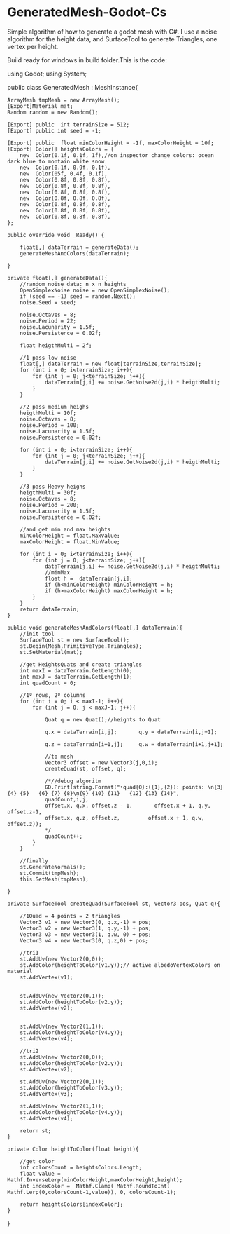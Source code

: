 # GeneratedMesh-Godot-Cs
Simple algorithm of how to generate a godot mesh with C#. I use a noise algorithm for the height data, and SurfaceTool to generate Triangles, one vertex per height.

Build ready for windows in build folder.This is the code:

using Godot;
using System;

public class GeneratedMesh : MeshInstance{

    ArrayMesh tmpMesh = new ArrayMesh();
    [Export]Material mat; 
    Random random = new Random();

    [Export] public  int terrainSize = 512;
    [Export] public int seed = -1;

    [Export] public  float minColorHeight = -1f, maxColorHeight = 10f;
    [Export] Color[] heightsColors = {
        new  Color(0.1f, 0.1f, 1f),//on inspector change colors: ocean dark blue to montain white snow
        new  Color(0.1f, 0.9f, 0.1f),
        new  Color(05f, 0.4f, 0.1f),
        new  Color(0.8f, 0.8f, 0.8f),
        new  Color(0.8f, 0.8f, 0.8f),
        new  Color(0.8f, 0.8f, 0.8f),
        new  Color(0.8f, 0.8f, 0.8f),
        new  Color(0.8f, 0.8f, 0.8f),
        new  Color(0.8f, 0.8f, 0.8f),
        new  Color(0.8f, 0.8f, 0.8f),
    };

    public override void _Ready() {

        float[,] dataTerrain = generateData();
        generateMeshAndColors(dataTerrain);

    }

    private float[,] generateData(){
        //random noise data: n x n heights
        OpenSimplexNoise noise = new OpenSimplexNoise();
        if (seed == -1) seed = random.Next();
        noise.Seed = seed;

        noise.Octaves = 8;
        noise.Period = 22;
        noise.Lacunarity = 1.5f;
        noise.Persistence = 0.02f;

        float heigthMulti = 2f;

        //1 pass low noise
        float[,] dataTerrain = new float[terrainSize,terrainSize];
        for (int i = 0; i<terrainSize; i++){
            for (int j = 0; j<terrainSize; j++){
                dataTerrain[j,i] += noise.GetNoise2d(j,i) * heigthMulti;
            }
        }

        //2 pass medium heighs
        heigthMulti = 10f;
        noise.Octaves = 8;
        noise.Period = 100;
        noise.Lacunarity = 1.5f;
        noise.Persistence = 0.02f;
        
        for (int i = 0; i<terrainSize; i++){
            for (int j = 0; j<terrainSize; j++){
                dataTerrain[j,i] += noise.GetNoise2d(j,i) * heigthMulti;
            }
        }

        //3 pass Heavy heighs
        heigthMulti = 30f;
        noise.Octaves = 8;
        noise.Period = 200;
        noise.Lacunarity = 1.5f;
        noise.Persistence = 0.02f;

        //and get min and max heights
        minColorHeight = float.MaxValue;
        maxColorHeight = float.MinValue;

        for (int i = 0; i<terrainSize; i++){
            for (int j = 0; j<terrainSize; j++){
                dataTerrain[j,i] += noise.GetNoise2d(j,i) * heigthMulti;
                //minMax
                float h =  dataTerrain[j,i];
                if (h<minColorHeight) minColorHeight = h;
                if (h>maxColorHeight) maxColorHeight = h;
            }
        }
        return dataTerrain;
    }

    public void generateMeshAndColors(float[,] dataTerrain){
        //init tool 
        SurfaceTool st = new SurfaceTool();
        st.Begin(Mesh.PrimitiveType.Triangles);
        st.SetMaterial(mat);

        //get HeightsQuats and create triangles
        int maxI = dataTerrain.GetLength(0);
        int maxJ = dataTerrain.GetLength(1);
        int quadCount = 0;

        //1º rows, 2º columns
        for (int i = 0; i < maxI-1; i++){
            for (int j = 0; j < maxJ-1; j++){
                
                Quat q = new Quat();//heights to Quat
                
                q.x = dataTerrain[i,j];       q.y = dataTerrain[i,j+1];

                q.z = dataTerrain[i+1,j];     q.w = dataTerrain[i+1,j+1];

                //to mesh
                Vector3 offset = new Vector3(j,0,i);
                createQuad(st, offset, q);

                /*//debug algoritm
                GD.Print(string.Format("•quad{0}:({1},{2}): points: \n{3} {4} {5}   {6} {7} {8}\n{9} {10} {11}   {12} {13} {14}",
                quadCount,i,j, 
                offset.x, q.x, offset.z - 1,       offset.x + 1, q.y, offset.z-1,
                offset.x, q.z, offset.z,         offset.x + 1, q.w, offset.z));
                */
                quadCount++;
            }
        }

        //finally
        st.GenerateNormals();
        st.Commit(tmpMesh);
        this.SetMesh(tmpMesh);

    }

    private SurfaceTool createQuad(SurfaceTool st, Vector3 pos, Quat q){
        
        //1Quad = 4 points = 2 triangles
        Vector3 v1 = new Vector3(0, q.x,-1) + pos;
        Vector3 v2 = new Vector3(1, q.y,-1) + pos;
        Vector3 v3 = new Vector3(1, q.w, 0) + pos;
        Vector3 v4 = new Vector3(0, q.z,0) + pos;

        //tri1
        st.AddUv(new Vector2(0,0));
        st.AddColor(heightToColor(v1.y));// active albedoVertexColors on material
        st.AddVertex(v1);
        

        st.AddUv(new Vector2(0,1));
        st.AddColor(heightToColor(v2.y));
        st.AddVertex(v2);


        st.AddUv(new Vector2(1,1));
        st.AddColor(heightToColor(v4.y));
        st.AddVertex(v4);

        //tri2
        st.AddUv(new Vector2(0,0));
        st.AddColor(heightToColor(v2.y));
        st.AddVertex(v2);

        st.AddUv(new Vector2(0,1));
        st.AddColor(heightToColor(v3.y));
        st.AddVertex(v3);

        st.AddUv(new Vector2(1,1));
        st.AddColor(heightToColor(v4.y));
        st.AddVertex(v4);

        return st;
    }

    private Color heightToColor(float height){

        //get color
        int colorsCount = heightsColors.Length;
        float value = Mathf.InverseLerp(minColorHeight,maxColorHeight,height);
        int indexColor =  Mathf.Clamp( Mathf.RoundToInt( Mathf.Lerp(0,colorsCount-1,value)), 0, colorsCount-1);
        
        return heightsColors[indexColor];
    }

}
